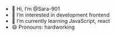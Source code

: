 - 👋 Hi, I’m @Sara-901
- 👀 I’m interested in development frontend
- 🌱 I’m currently learning JavaScript, react
- 😄 Pronouns: hardworking

<!---
Sara-901/Sara-901 is a ✨ special ✨ repository because its `README.md` (this file) appears on your GitHub profile.
You can click the Preview link to take a look at your changes.
--->
